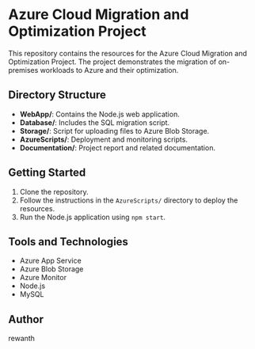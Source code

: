 # Azure Cloud Migration and Optimization Project

This repository contains the resources for the Azure Cloud Migration and Optimization Project. The project demonstrates the migration of on-premises workloads to Azure and their optimization.

## Directory Structure
- **WebApp/**: Contains the Node.js web application.
- **Database/**: Includes the SQL migration script.
- **Storage/**: Script for uploading files to Azure Blob Storage.
- **AzureScripts/**: Deployment and monitoring scripts.
- **Documentation/**: Project report and related documentation.

## Getting Started
1. Clone the repository.
2. Follow the instructions in the `AzureScripts/` directory to deploy the resources.
3. Run the Node.js application using `npm start`.

## Tools and Technologies
- Azure App Service
- Azure Blob Storage
- Azure Monitor
- Node.js
- MySQL

## Author
rewanth
